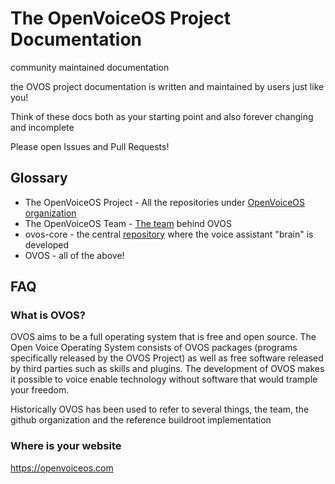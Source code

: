 # The OpenVoiceOS Project Documentation
community maintained documentation

the OVOS project documentation is written and maintained by users just like you! 

Think of these docs both as your starting point and also forever changing and incomplete

Please open Issues and Pull Requests!

## Glossary

- The OpenVoiceOS Project - All the repositories under [OpenVoiceOS organization](https://github.com/OpenVoiceOS)
- The OpenVoiceOS Team - [The team](https://github.com/orgs/OpenVoiceOS/people) behind OVOS
- ovos-core - the central [repository](https://github.com/OpenVoiceOS/ovos-core) where the voice assistant "brain" is developed
- OVOS - all of the above!

## FAQ

### What is OVOS?

OVOS aims to be a full operating system that is free and open source. The Open Voice Operating System consists of OVOS packages (programs specifically released by the OVOS Project) as well as free software released by third parties such as skills and plugins. The development of OVOS makes it possible to voice enable technology without software that would trample your freedom.

Historically OVOS has been used to refer to several things, the team, the github organization and the reference buildroot implementation

### Where is your website

https://openvoiceos.com
